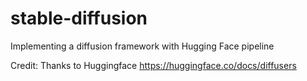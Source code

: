 # stable-diffusion
Implementing a diffusion framework with Hugging Face pipeline


Credit: Thanks to Huggingface https://huggingface.co/docs/diffusers
